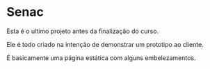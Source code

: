 # Senac

Esta é o ultimo projeto antes da finalização do curso.

Ele é todo criado na intenção de demonstrar um prototipo ao cliente.

É basicamente uma página estática com alguns embelezamentos.
